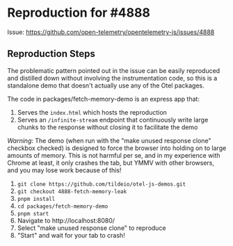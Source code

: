 # Reproduction for #4888

Issue: https://github.com/open-telemetry/opentelemetry-js/issues/4888

## Reproduction Steps

The problematic pattern pointed out in the issue can be easily reproduced
and distilled down without involving the instrumentation code, so this is a
standalone demo that doesn't actually use any of the Otel packages.

The code in packages/fetch-memory-demo is an express app that:

1. Serves the `index.html` which hosts the reproduction
2. Serves an `/infinite-stream` endpoint that continuously write large chunks
   to the response without closing it to facilitate the demo

_Warning_: The demo (when run with the "make unused response clone" checkbox
checked) is designed to force the browser into holding on to large amounts of
memory. This is not harmful per se, and in my experience with Chrome at least,
it only crashes the tab, but YMMV with other browsers, and you may lose work
because of this!

1. `git clone https://github.com/tildeio/otel-js-demos.git`
2. `git checkout 4888-fetch-memory-leak`
3. `pnpm install`
4. `cd packages/fetch-memory-demo`
5. `pnpm start`
6. Navigate to http://localhost:8080/
7. Select "make unused response clone" to reproduce
8. "Start" and wait for your tab to crash!
